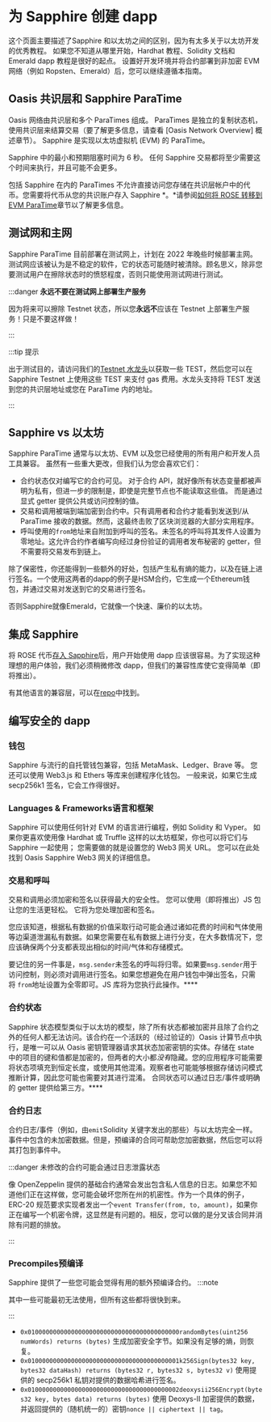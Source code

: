 # 为 Sapphire 创建 dapp

这个页面主要描述了Sapphire 和以太坊之间的区别，因为有太多关于以太坊开发的优秀教程。 如果您不知道从哪里开始，Hardhat 教程、Solidity 文档和 Emerald dapp 教程是很好的起点。 设置好开发环境并将合约部署到非加密 EVM 网络（例如 Ropsten、Emerald）后，您可以继续遵循本指南。

## Oasis 共识层和 Sapphire ParaTime

Oasis 网络由共识层和多个 ParaTimes 组成。 ParaTimes 是独立的复制状态机，使用共识层来结算交易（要了解更多信息，请查看 [Oasis Network Overview] 概述章节）。 Sapphire 是实现以太坊虚拟机 (EVM) 的 ParaTime。

Sapphire 中的最小和预期阻塞时间为 6 秒。 任何 Sapphire 交易都将至少需要这个时间来执行，并且可能不会更多。

包括 Sapphire 在内的 ParaTimes 不允许直接访问您存储在共识层帐户中的代币。您需要将代币从您的共识账户存入 Sapphire *。*请参阅[如何将 ROSE 转移到 EVM ParaTime](https://docs.oasis.dev/general/manage-tokens/how-to-transfer-rose-into-evm-paratime)章节以了解更多信息。

## 测试网和主网

Sapphire ParaTime 目前部署在测试网上，计划在 2022 年晚些时候部署主网。测试网应该被认为是不稳定的软件，它的状态可能随时被清除。顾名思义，除非您要测试用户在擦除状态时的愤怒程度，否则只能使用测试网进行测试。

:::danger **永远不要在测试网上部署生产服务**

因为将来可以擦除 Testnet 状态，所以您**永远不**应该在 Testnet 上部署生产服务！只是不要这样做！

:::

:::tip 提示

出于测试目的，请访问我们的[Testnet 水龙头](https://faucet.testnet.oasis.dev/)以获取一些 TEST，然后您可以在 Sapphire Testnet 上使用这些 TEST 来支付 gas 费用。水龙头支持将 TEST 发送到您的共识层地址或您在 ParaTime 内的地址。

:::

## Sapphire vs 以太坊

Sapphire ParaTime 通常与以太坊、EVM 以及您已经使用的所有用户和开发人员工具兼容。 虽然有一些重大更改，但我们认为您会喜欢它们：

- 合约状态仅对编写它的合约可见。 对于合约 API，就好像所有状态变量都被声明为私有，但进一步的限制是，即使是完整节点也不能读取这些值。 而是通过显式 getter 提供公共或访问控制的值。
- 交易和调用被端到端加密到合约中。只有调用者和合约才能看到发送到/从 ParaTime 接收的数据。然而，这最终击败了区块浏览器的大部分实用程序。
- 呼叫使用的`from`地址来自附加到呼叫的签名。未签名的呼叫将其发件人设置为零地址。这允许合约作者编写向经过身份验证的调用者发布秘密的 getter，但不需要将交易发布到链上。

除了保密性，你还能得到一些额外的好处，包括产生私有熵的能力，以及在链上进行签名。一个使用这两者的dapp的例子是HSM合约，它生成一个Ethereum钱包，并通过交易对发送到它的交易进行签名。

否则Sapphire就像Emerald，它就像一个快速、廉价的以太坊。

## 集成 Sapphire

将 ROSE 代币[存入 Sapphire](https://docs.oasis.dev/general/manage-tokens/how-to-transfer-rose-into-evm-paratime)后，用户开始使用 dapp 应该很容易。为了实现这种理想的用户体验，我们必须稍微修改 dapp，但我们的兼容性库使它变得简单（即将推出）。

有其他语言的兼容层，可以在[repo](https://github.com/oasisprotocol/sapphire-paratime/tree/main/clients)中找到。

## 编写安全的 dapp

### 钱包

Sapphire 与流行的自托管钱包兼容，包括 MetaMask、Ledger、Brave 等。 您还可以使用 Web3.js 和 Ethers 等库来创建程序化钱包。 一般来说，如果它生成 secp256k1 签名，它会工作得很好。

### Languages & Frameworks语言和框架

Sapphire 可以使用任何针对 EVM 的语言进行编程，例如 Solidity 和 Vyper。 如果你更喜欢使用像 Hardhat 或 Truffle 这样的以太坊框架，你也可以将它们与 Sapphire 一起使用； 您需要做的就是设置您的 Web3 网关 URL。 您可以在此处找到 Oasis Sapphire Web3 网关的详细信息。

### 交易和呼叫

交易和调用必须加密和签名以获得最大的安全性。 您可以使用（即将推出）JS 包让您的生活更轻松。 它将为您处理加密和签名。

您应该知道，根据私有数据的价值采取行动可能会通过诸如花费的时间和气体使用等边渠道泄漏私有数据。如果您需要在私有数据上进行分支，在大多数情况下，您应该确保两个分支都表现出相似的时间/气体和存储模式。

要记住的另一件事是，`msg.sender`未签名的呼叫将归零。如果要`msg.sender`用于访问控制，则必须对调用进行签名。如果您想避免在用户钱包中弹出签名，只需将 `from`地址设置为全零即可。JS 库将为您执行此操作。****

### 合约状态

Sapphire 状态模型类似于以太坊的模型，除了所有状态都被加密并且除了合约之外的任何人都无法访问。该合约在一个活跃的（经过验证的）Oasis 计算节点中执行，是唯一可以从 Oasis 密钥管理器请求其状态加密密钥的实体。存储在 state 中的项目的键和值都是加密的，但两者的大小都*没有*隐藏。您的应用程序可能需要将状态项填充到恒定长度，或使用其他混淆。观察者也可能能够根据存储访问模式推断计算，因此您可能也需要对其进行混淆。
合同状态可以通过日志/事件或明确的 getter 提供给第三方。****

### 合约日志

合约日志/事件（例如，由`emit`Solidity 关键字发出的那些）与以太坊完全一样。事件中包含的未加密数据。但是，预编译的合同可帮助您加密数据，然后您可以将其打包到事件中。

:::danger 未修改的合约可能会通过日志泄露状态

像 OpenZeppelin 提供的基础合约通常会发出包含私人信息的日志。如果您不知道他们正在这样做，您可能会破坏您所在州的机密性。作为一个具体的例子，ERC-20 规范要求实现者发出一个`event Transfer(from, to, amount)`，如果你正在编写一个机密令牌，这显然是有问题的。相反，您可以做的是分叉该合同并消除有问题的排放。

:::

### Precompiles预编译

Sapphire 提供了一些您可能会觉得有用的额外预编译合约。
:::note

其中一些可能最初无法使用，但所有这些都将很快到来。

:::

- `0x010000000000000000000000000000000000000000randomBytes(uint256 numWords) returns (bytes)`
生成加密安全字节。如果没有足够的熵，则恢复。
- `0x010000000000000000000000000000000000000001k256Sign(bytes32 key, bytes32 dataHash) returns (bytes32 r, bytes32 s, bytes32 v)`
使用提供的 secp256k1 私钥对提供的数据哈希进行签名。
- `0x010000000000000000000000000000000000000002deoxysii256Encrypt(bytes32 key, bytes data) returns (bytes)`
使用 Deoxys-II 加密提供的数据，并返回提供的（随机统一的）密钥`nonce || ciphertext || tag`。